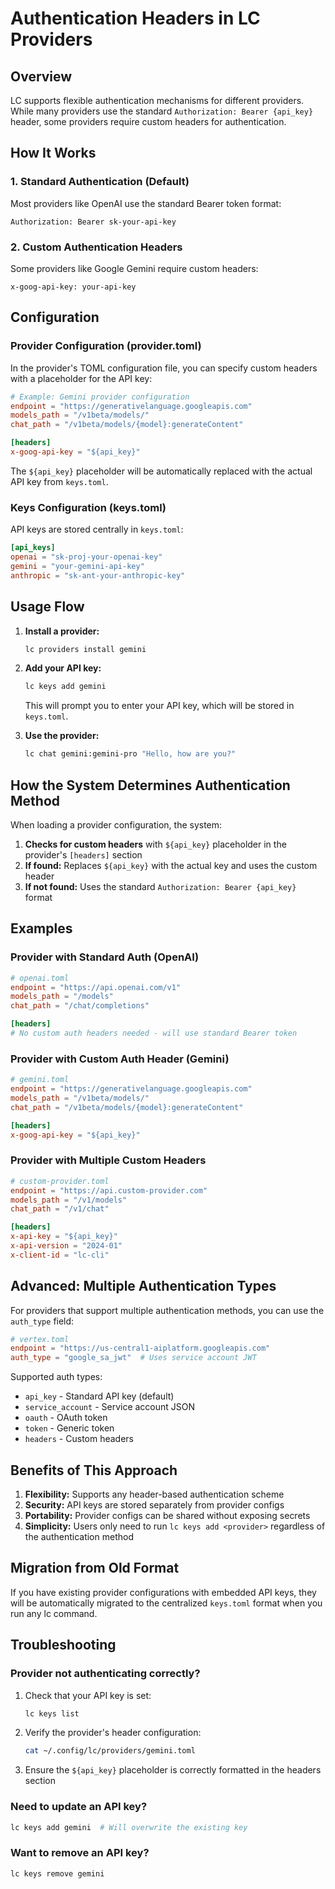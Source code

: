 # Authentication Headers in LC Providers

## Overview

LC supports flexible authentication mechanisms for different providers. While many providers use the standard `Authorization: Bearer {api_key}` header, some providers require custom headers for authentication.

## How It Works

### 1. Standard Authentication (Default)
Most providers like OpenAI use the standard Bearer token format:
```
Authorization: Bearer sk-your-api-key
```

### 2. Custom Authentication Headers
Some providers like Google Gemini require custom headers:
```
x-goog-api-key: your-api-key
```

## Configuration

### Provider Configuration (provider.toml)

In the provider's TOML configuration file, you can specify custom headers with a placeholder for the API key:

```toml
# Example: Gemini provider configuration
endpoint = "https://generativelanguage.googleapis.com"
models_path = "/v1beta/models/"
chat_path = "/v1beta/models/{model}:generateContent"

[headers]
x-goog-api-key = "${api_key}"
```

The `${api_key}` placeholder will be automatically replaced with the actual API key from `keys.toml`.

### Keys Configuration (keys.toml)

API keys are stored centrally in `keys.toml`:

```toml
[api_keys]
openai = "sk-proj-your-openai-key"
gemini = "your-gemini-api-key"
anthropic = "sk-ant-your-anthropic-key"
```

## Usage Flow

1. **Install a provider:**
   ```bash
   lc providers install gemini
   ```

2. **Add your API key:**
   ```bash
   lc keys add gemini
   ```
   This will prompt you to enter your API key, which will be stored in `keys.toml`.

3. **Use the provider:**
   ```bash
   lc chat gemini:gemini-pro "Hello, how are you?"
   ```

## How the System Determines Authentication Method

When loading a provider configuration, the system:

1. **Checks for custom headers** with `${api_key}` placeholder in the provider's `[headers]` section
2. **If found:** Replaces `${api_key}` with the actual key and uses the custom header
3. **If not found:** Uses the standard `Authorization: Bearer {api_key}` format

## Examples

### Provider with Standard Auth (OpenAI)
```toml
# openai.toml
endpoint = "https://api.openai.com/v1"
models_path = "/models"
chat_path = "/chat/completions"

[headers]
# No custom auth headers needed - will use standard Bearer token
```

### Provider with Custom Auth Header (Gemini)
```toml
# gemini.toml
endpoint = "https://generativelanguage.googleapis.com"
models_path = "/v1beta/models/"
chat_path = "/v1beta/models/{model}:generateContent"

[headers]
x-goog-api-key = "${api_key}"
```

### Provider with Multiple Custom Headers
```toml
# custom-provider.toml
endpoint = "https://api.custom-provider.com"
models_path = "/v1/models"
chat_path = "/v1/chat"

[headers]
x-api-key = "${api_key}"
x-api-version = "2024-01"
x-client-id = "lc-cli"
```

## Advanced: Multiple Authentication Types

For providers that support multiple authentication methods, you can use the `auth_type` field:

```toml
# vertex.toml
endpoint = "https://us-central1-aiplatform.googleapis.com"
auth_type = "google_sa_jwt"  # Uses service account JWT
```

Supported auth types:
- `api_key` - Standard API key (default)
- `service_account` - Service account JSON
- `oauth` - OAuth token
- `token` - Generic token
- `headers` - Custom headers

## Benefits of This Approach

1. **Flexibility:** Supports any header-based authentication scheme
2. **Security:** API keys are stored separately from provider configs
3. **Portability:** Provider configs can be shared without exposing secrets
4. **Simplicity:** Users only need to run `lc keys add <provider>` regardless of the authentication method

## Migration from Old Format

If you have existing provider configurations with embedded API keys, they will be automatically migrated to the centralized `keys.toml` format when you run any lc command.

## Troubleshooting

### Provider not authenticating correctly?

1. Check that your API key is set:
   ```bash
   lc keys list
   ```

2. Verify the provider's header configuration:
   ```bash
   cat ~/.config/lc/providers/gemini.toml
   ```

3. Ensure the `${api_key}` placeholder is correctly formatted in the headers section

### Need to update an API key?

```bash
lc keys add gemini  # Will overwrite the existing key
```

### Want to remove an API key?

```bash
lc keys remove gemini